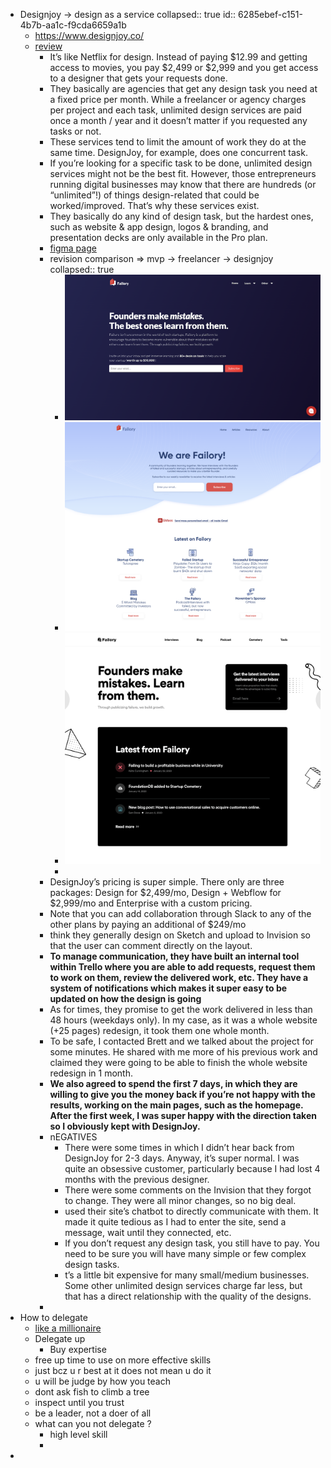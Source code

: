 - Designjoy -> design as a service
  collapsed:: true
  id:: 6285ebef-c151-4b7b-aa1c-f9cda6659a1b
	- https://www.designjoy.co/
	- [review](https://www.failory.com/blog/designjoy-review)
		- It’s like Netflix for design. Instead of paying $12.99 and getting access to movies, you pay $2,499 or $2,999 and you get access to a designer that gets your requests done.
		- They basically are agencies that get any design task you need at a fixed price per month. While a freelancer or agency charges per project and each task, unlimited design services are paid once a month / year and it doesn’t matter if you requested any tasks or not.
		- These services tend to limit the amount of work they do at the same time. DesignJoy, for example, does one concurrent task.
		- If you’re looking for a specific task to be done, unlimited design services might not be the best fit. However, those entrepreneurs running digital businesses may know that there are hundreds (or “unlimited”!) of things design-related that could be worked/improved. That’s why these services exist.
		- They basically do any kind of design task, but the hardest ones, such as website & app design, logos & branding, and presentation decks are only available in the Pro plan.
		- [figma page](https://www.figma.com/proto/xMf3kagAMyUSNulcEMNUAU/Sample-Work?page-id=0%3A1&node-id=1%3A2&viewport=252%2C48%2C0.25&scaling=min-zoom&starting-point-node-id=1%3A2)
		- revision comparison => mvp -> freelancer -> designjoy
		  collapsed:: true
			- ![image.png](../assets/image_1652815065153_0.png)
			- ![image.png](../assets/image_1652815072874_0.png)
			- ![image.png](../assets/image_1652815079880_0.png)
			-
		- DesignJoy’s pricing is super simple. There only are three packages: Design for $2,499/mo, Design + Webflow for $2,999/mo and Enterprise with a custom pricing.
		- Note that you can add collaboration through Slack to any of the other plans by paying an additional of $249/mo
		- think they generally design on Sketch and upload to Invision so that the user can comment directly on the layout.
		- **To manage communication, they have built an internal tool within Trello where you are able to add requests, request them to work on them, review the delivered work, etc. They have a system of notifications which makes it super easy to be updated on how the design is going**
		- As for times, they promise to get the work delivered in less than 48 hours (weekdays only). In my case, as it was a whole website (+25 pages) redesign, it took them one whole month.
		- To be safe, I contacted Brett and we talked about the project for some minutes. He shared with me more of his previous work and claimed they were going to be able to finish the whole website redesign in 1 month.
		- **We also agreed to spend the first 7 days, in which they are willing to give you the money back if you’re not happy with the results, working on the main pages, such as the homepage. After the first week, I was super happy with the direction taken so I obviously kept with DesignJoy.**
		- nEGATIVES
			- There were some times in which I didn’t hear back from DesignJoy for 2-3 days. Anyway, it’s super normal. I was quite an obsessive customer, particularly because I had lost 4 months with the previous designer.
			- There were some comments on the Invision that they forgot to change. They were all minor changes, so no big deal.
			- used their site’s chatbot to directly communicate with them. It made it quite tedious as I had to enter the site, send a message, wait until they connected, etc.
			- If you don’t request any design task, you still have to pay. You need to be sure you will have many simple or few complex design tasks.
			- t’s a little bit expensive for many small/medium businesses. Some other unlimited design services charge far less, but that has a direct relationship with the quality of the designs.
		-
- How to delegate
	- [like a millionaire](https://www.youtube.com/watch?v=YzNwTk4sWwE)
	- Delegate up
		- Buy expertise
	- free up time to use on more effective skills
	- just bcz u r best at it does not mean u do it
	- u will be judge by how you teach
	- dont ask fish to climb a tree
	- inspect until you trust
	- be a leader, not a doer of all
	- what can you not delegate ?
		- high level skill
		-
-